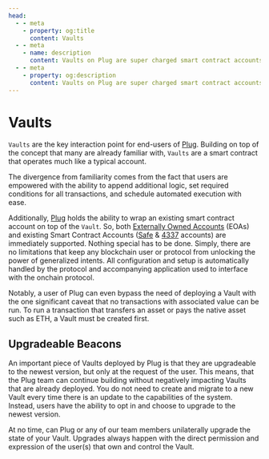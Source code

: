 ```yaml
---
head:
  - - meta
    - property: og:title
      content: Vaults
  - - meta
    - name: description
      content: Vaults on Plug are super charged smart contract accounts that power blockchain transactions with conditional execution.
  - - meta
    - property: og:description
      content: Vaults on Plug are super charged smart contract accounts that power blockchain transactions with conditional execution.
---
```


# Vaults

`Vaults` are the key interaction point for end-users of [Plug](/). Building on top of the concept that many are already familiar with, `Vaults` are a smart contract that operates much like a typical account.

The divergence from familiarity comes from the fact that users are empowered with the ability to append additional logic, set required conditions for all transactions, and schedule automated execution with ease.

Additionally, [Plug](/) holds the ability to wrap an existing smart contract account on top of the `Vault`. So, both [Externally Owned Accounts](https://ethereum.org/en/developers/docs/accounts) (EOAs) and existing Smart Contract Accounts ([Safe](https://safe.global/) & [4337](https://eips.ethereum.org/EIPS/eip-4337) accounts) are immediately supported. Nothing special has to be done. Simply, there are no limitations that keep any blockchain user or protocol from unlocking the power of generalized intents. All configuration and setup is automatically handled by the protocol and accompanying application used to interface with the onchain protocol.

Notably, a user of Plug can even bypass the need of deploying a Vault with the one significant caveat that no transactions with associated value can be run. To run a transaction that transfers an asset or pays the native asset such as ETH, a Vault must be created first.

## Upgradeable Beacons

An important piece of Vaults deployed by Plug is that they are upgradeable to the newest version, but only at the request of the user. This means, that the Plug team can continue building without negatively impacting Vaults that are already deployed. You do not need to create and migrate to a new Vault every time there is an update to the capabilities of the system. Instead, users have the ability to opt in and choose to upgrade to the newest version.

At no time, can Plug or any of our team members unilaterally upgrade the state of your Vault. Upgrades always happen with the direct permission and expression of the user(s) that own and control the Vault.
